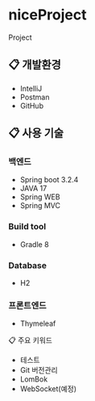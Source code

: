 # niceProject
Project

## 📋 개발환경
- IntelliJ
- Postman
- GitHub

## 📋 사용 기술
### 백엔드
- Spring boot 3.2.4 
- JAVA 17
- Spring WEB
- Spring MVC

### Build tool
- Gradle 8

### Database
- H2

### 프론트엔드
- Thymeleaf

📋 주요 키워드
- 테스트
- Git 버전관리
- LomBok
- WebSocket(예정)